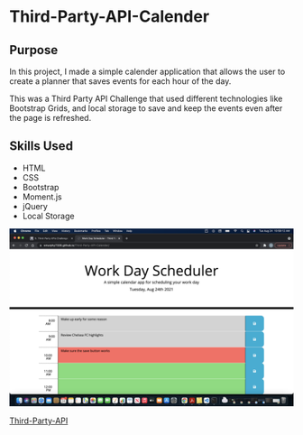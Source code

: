 # Third-Party-API-Calender

## Purpose

In this project, I made a simple calender application that allows the user to create a planner that saves events for each hour of the day.

This was a Third Party API Challenge that used different technologies like Bootstrap Grids, and local storage to save and keep the events even after the page is refreshed. 

## Skills Used

* HTML
* CSS
* Bootstrap
* Moment.js
* jQuery
* Local Storage

![image](./assets/images/week-5-api-color-test.jpg)

[Third-Party-API](https://smurphy7326.github.io/Third-Party-API-Calender/)